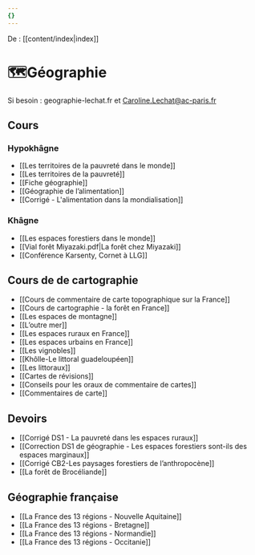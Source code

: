 ```yaml
---
{}
---
```

De : [[content/index|index]]
# 🗺️Géographie


Si besoin : geographie-lechat.fr et Caroline.Lechat@ac-paris.fr
## Cours 

### Hypokhâgne 

- [[Les territoires de la pauvreté dans le monde]]
- [[Les territoires de la pauvreté]]
- [[Fiche géographie]] 
- [[Géographie de l’alimentation]] 
- [[Corrigé - L'alimentation dans la mondialisation]] 
### Khâgne

- [[Les espaces forestiers dans le monde]] 
-  [[Vial forêt Miyazaki.pdf|La forêt chez Miyazaki]] 
- [[Conférence Karsenty, Cornet à LLG]] 

## Cours de de cartographie

- [[Cours de commentaire de carte topographique sur la France]] 
- [[Cours de cartographie - la forêt en France]] 
- [[Les espaces de montagne]] 
- [[L’outre mer]] 
- [[Les espaces ruraux en France]] 
- [[Les espaces urbains en France]] 
- [[Les vignobles]] 
- [[Khôlle-Le littoral guadeloupéen]] 
- [[Les littoraux]] 
- [[Cartes de révisions]] 
- [[Conseils pour les oraux de commentaire de cartes]] 
- [[Commentaires de carte]] 
## Devoirs 

- [[Corrigé DS1 - La pauvreté dans les espaces ruraux]] 
- [[Correction DS1 de géographie - Les espaces forestiers sont-ils des espaces marginaux]] 
- [[Corrigé CB2-Les paysages forestiers de l’anthropocène]]
- [[La forêt de Brocéliande]] 

## Géographie française 

- [[La France des 13 régions - Nouvelle Aquitaine]]
-  [[La France des 13 régions - Bretagne]]
- [[La France des 13 régions - Normandie]]
- [[La France des 13 régions - Occitanie]] 



